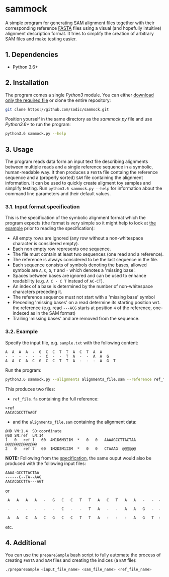 # sammock
A simple program for generating [SAM](https://samtools.github.io/hts-specs/SAMv1.pdf) alignment files together with their corresponding reference [FASTA](https://en.wikipedia.org/wiki/FASTA_format) files using a visual (and hopefully intuitive) alignment description format. It tries to simplify the creation of arbitrary SAM files and make testing easier. 

## 1. Dependencies
- Python 3.6+

## 2. Installation
The program comes a single _Python3_ module. You can either <a href="sammock.py" download>download only the required file</a>  or clone the entire repository:
```bash
git clone https://github.com/sodic/sammock.git
```
Position yourself in the same directory as the _sammock.py_ file and use _Python3.6+_ to run the program:
```bash
python3.6 sammock.py --help
```
## 3. Usage
The program reads data form an input text file describing alignments between multiple reads and a single reference sequence in a symbolic, human-readable way. It then produces a `FASTA` file containg the reference sequence and a (properly sorted) `SAM` file containing the alignment information. It can be used to quickly create aligment toy samples and simplify testing. Run `python3.6 sammock.py --help` for information about the command line parameters and their default values.


### 3.1. Input format specification
This is the specification of the symbolic alignment format which the program expects (the format is very simple so it might help to look at [the example](#32-example) prior to reading the specification):
- All empty rows are ignored (any row without a non-whitespace character is considered empty).
- Each non empty row represents one sequence.
- The file must contain at least two sequences (one read and a reference).
- The reference is always considered to be the last sequence in the file.
- Each sequence consists of symbols denoting the bases, allowed symbols are `A`, `C`, `G`, `T` and `-` which denotes a 'missing base'.
- Spaces between bases are ignored and can be used to enhance readability (e.g. `A C - C T` instead of `AC-CT`).
- An index of a base is determined by the number of non-whitespace characters preceding it.
- The reference sequence must not start with a 'missing base' symbol
- Preceding 'missing bases' on a read determine its starting position wrt. the reference (e.g. read `---ACG` starts at position `4` of the reference, one-indexed as in the SAM format)
- Trailing 'missing bases' and are removed from the sequence.

### 3.2. Example
Specify the input file, e.g. `sample.txt` with the following content:
```
A  A  A  A  -  G  C  C  T  T  A  C  T  A  A 
-  -  -  -  -  -  C  -  -  T  A  -  -  A  A  G
A  A  C  A  C  G  C  C  T  T  A  -  -  -  A  G  T
```
Run the program:
```bash
python3.6 sammock.py --alignments alignments_file.sam --reference ref_file.fa
```
This produces two files: 
- `ref_file.fa` containing the full reference:
```
>ref
AACACGCCTTAAGT
```
- and the `alignments_file.sam` containing the alignment data:
```
@HD	VN:1.4	SO:coordinate
@SQ	SN:ref	LN:14
1	0	ref	1	60	4M1D6M3I1M	*	0	0	AAAAGCCTTACTAA	@@@@@@@@@@@@@@
2	0	ref	7	60	1M2D2M1I2M	*	0	0	CTAAAG	@@@@@@
```

**NOTE:** Following from the [specification](#31-specification), the same ouput would also be produced with the following input files:
```
AAAA-GCCTTACTAA
------C--TA--AAG
AACACGCCTTA---AGT
```
or
```
 A   A   A   A   -   G   C   C   T   T   A   C   T   A   A   -   -  -
 
 -   -   -   -   -   -   C   -   -   T   A   -   -   A   A   G   -  -
 
 A   A   C   A   C   G   C   C   T   T   A   -   -   -   A   G   T  -
```
etc.

## 4. Additional
You can use the `prepareSample` bash script to fully automate the process of creating `FASTA` and `SAM` files and creating the indices (a `BAM` file):
```bash
./prepareSample <input_file_name> <sam_file_name> <ref_file_name>
```
